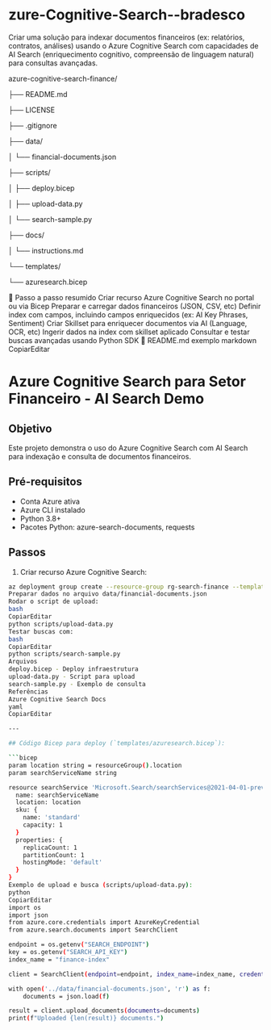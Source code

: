# zure-Cognitive-Search--bradesco
Criar uma solução para indexar documentos financeiros (ex: relatórios, contratos, análises) usando o Azure Cognitive Search com capacidades de AI Search (enriquecimento cognitivo, compreensão de linguagem natural) para consultas avançadas.

azure-cognitive-search-finance/

├── README.md

├── LICENSE

├── .gitignore

├── data/

│  └── financial-documents.json

├── scripts/

│  ├── deploy.bicep

│  ├── upload-data.py

│  └── search-sample.py

├── docs/

│  └── instructions.md

└── templates/

  └── azuresearch.bicep



📄 Passo a passo resumido
Criar recurso Azure Cognitive Search no portal ou via Bicep
Preparar e carregar dados financeiros (JSON, CSV, etc)
Definir index com campos, incluindo campos enriquecidos (ex: AI Key Phrases, Sentiment)
Criar Skillset para enriquecer documentos via AI (Language, OCR, etc)
Ingerir dados na index com skillset aplicado
Consultar e testar buscas avançadas usando Python SDK
📄 README.md exemplo
markdown
CopiarEditar
# Azure Cognitive Search para Setor Financeiro - AI Search Demo

## Objetivo

Este projeto demonstra o uso do Azure Cognitive Search com AI Search para indexação e consulta de documentos financeiros.

## Pré-requisitos

- Conta Azure ativa
- Azure CLI instalado
- Python 3.8+
- Pacotes Python: azure-search-documents, requests

## Passos

1. Criar recurso Azure Cognitive Search:
```bash
az deployment group create --resource-group rg-search-finance --template-file templates/azuresearch.bicep
Preparar dados no arquivo data/financial-documents.json
Rodar o script de upload:
bash
CopiarEditar
python scripts/upload-data.py
Testar buscas com:
bash
CopiarEditar
python scripts/search-sample.py
Arquivos
deploy.bicep - Deploy infraestrutura
upload-data.py - Script para upload
search-sample.py - Exemplo de consulta
Referências
Azure Cognitive Search Docs
yaml
CopiarEditar

---

## Código Bicep para deploy (`templates/azuresearch.bicep`):

```bicep
param location string = resourceGroup().location
param searchServiceName string

resource searchService 'Microsoft.Search/searchServices@2021-04-01-preview' = {
  name: searchServiceName
  location: location
  sku: {
    name: 'standard'
    capacity: 1
  }
  properties: {
    replicaCount: 1
    partitionCount: 1
    hostingMode: 'default'
  }
}
Exemplo de upload e busca (scripts/upload-data.py):
python
CopiarEditar
import os
import json
from azure.core.credentials import AzureKeyCredential
from azure.search.documents import SearchClient

endpoint = os.getenv("SEARCH_ENDPOINT")
key = os.getenv("SEARCH_API_KEY")
index_name = "finance-index"

client = SearchClient(endpoint=endpoint, index_name=index_name, credential=AzureKeyCredential(key))

with open('../data/financial-documents.json', 'r') as f:
    documents = json.load(f)

result = client.upload_documents(documents=documents)
print(f"Uploaded {len(result)} documents.")
